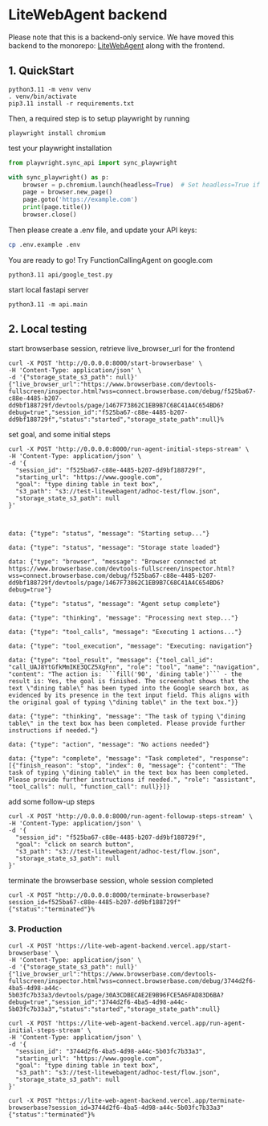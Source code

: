 # LiteWebAgent backend
Please note that this is a backend-only service. We have moved this backend to the monorepo: [LiteWebAgent](https://github.com/PathOnAI-org/LiteWebAgent) along with the frontend.

## 1. QuickStart
```
python3.11 -m venv venv
. venv/bin/activate
pip3.11 install -r requirements.txt
```
Then, a required step is to setup playwright by running
```
playwright install chromium
```
test your playwright installation
```python
from playwright.sync_api import sync_playwright

with sync_playwright() as p:
    browser = p.chromium.launch(headless=True)  # Set headless=True if you prefer no UI
    page = browser.new_page()
    page.goto('https://example.com')
    print(page.title())
    browser.close()

```

Then please create a .env file, and update your API keys:

```bash
cp .env.example .env
```

You are ready to go! Try FunctionCallingAgent on google.com
```
python3.11 api/google_test.py
```

start local fastapi server

```
python3.11 -m api.main
```

## 2. Local testing
start browserbase session, retrieve live_browser_url for the frontend
```
curl -X POST 'http://0.0.0.0:8000/start-browserbase' \
-H 'Content-Type: application/json' \
-d '{"storage_state_s3_path": null}'
{"live_browser_url":"https://www.browserbase.com/devtools-fullscreen/inspector.html?wss=connect.browserbase.com/debug/f525ba67-c88e-4485-b207-dd9bf188729f/devtools/page/1467F73862C1EB9B7C68C41A4C654BD6?debug=true","session_id":"f525ba67-c88e-4485-b207-dd9bf188729f","status":"started","storage_state_path":null}%   
```


set goal, and some initial steps
```
curl -X POST 'http://0.0.0.0:8000/run-agent-initial-steps-stream' \
-H 'Content-Type: application/json' \
-d '{
  "session_id": "f525ba67-c88e-4485-b207-dd9bf188729f",
  "starting_url": "https://www.google.com",
  "goal": "type dining table in text box",
  "s3_path": "s3://test-litewebagent/adhoc-test/flow.json",
  "storage_state_s3_path": null
}'



data: {"type": "status", "message": "Starting setup..."}

data: {"type": "status", "message": "Storage state loaded"}

data: {"type": "browser", "message": "Browser connected at https://www.browserbase.com/devtools-fullscreen/inspector.html?wss=connect.browserbase.com/debug/f525ba67-c88e-4485-b207-dd9bf188729f/devtools/page/1467F73862C1EB9B7C68C41A4C654BD6?debug=true"}

data: {"type": "status", "message": "Agent setup complete"}

data: {"type": "thinking", "message": "Processing next step..."}

data: {"type": "tool_calls", "message": "Executing 1 actions..."}

data: {"type": "tool_execution", "message": "Executing: navigation"}

data: {"type": "tool_result", "message": {"tool_call_id": "call_UAJ8YtGfkMmIKE3QCZ5XgFnn", "role": "tool", "name": "navigation", "content": "The action is: ```fill('90', 'dining table')``` - the result is: Yes, the goal is finished. The screenshot shows that the text \"dining table\" has been typed into the Google search box, as evidenced by its presence in the text input field. This aligns with the original goal of typing \"dining table\" in the text box."}}

data: {"type": "thinking", "message": "The task of typing \"dining table\" in the text box has been completed. Please provide further instructions if needed."}

data: {"type": "action", "message": "No actions needed"}

data: {"type": "complete", "message": "Task completed", "response": [{"finish_reason": "stop", "index": 0, "message": {"content": "The task of typing \"dining table\" in the text box has been completed. Please provide further instructions if needed.", "role": "assistant", "tool_calls": null, "function_call": null}}]}
```

add some follow-up steps
```
curl -X POST 'http://0.0.0.0:8000/run-agent-followup-steps-stream' \
-H 'Content-Type: application/json' \
-d '{
  "session_id": "f525ba67-c88e-4485-b207-dd9bf188729f",
  "goal": "click on search button",
  "s3_path": "s3://test-litewebagent/adhoc-test/flow.json",
  "storage_state_s3_path": null
}'
```


terminate the browserbase session, whole session completed
```
curl -X POST "http://0.0.0.0:8000/terminate-browserbase?session_id=f525ba67-c88e-4485-b207-dd9bf188729f"
{"status":"terminated"}%
```

### 3. Production
```
curl -X POST 'https://lite-web-agent-backend.vercel.app/start-browserbase' \
-H 'Content-Type: application/json' \
-d '{"storage_state_s3_path": null}'  
{"live_browser_url":"https://www.browserbase.com/devtools-fullscreen/inspector.html?wss=connect.browserbase.com/debug/3744d2f6-4ba5-4d98-a44c-5b03fc7b33a3/devtools/page/30A3CDBECAE2E9B96FCE5A6FAD83D6BA?debug=true","session_id":"3744d2f6-4ba5-4d98-a44c-5b03fc7b33a3","status":"started","storage_state_path":null}
```


```
curl -X POST 'https://lite-web-agent-backend.vercel.app/run-agent-initial-steps-stream' \
-H 'Content-Type: application/json' \
-d '{
  "session_id": "3744d2f6-4ba5-4d98-a44c-5b03fc7b33a3",
  "starting_url": "https://www.google.com",
  "goal": "type dining table in text box",
  "s3_path": "s3://test-litewebagent/adhoc-test/flow.json",
  "storage_state_s3_path": null
}'
```

```
curl -X POST "https://lite-web-agent-backend.vercel.app/terminate-browserbase?session_id=3744d2f6-4ba5-4d98-a44c-5b03fc7b33a3"
{"status":"terminated"}%
```